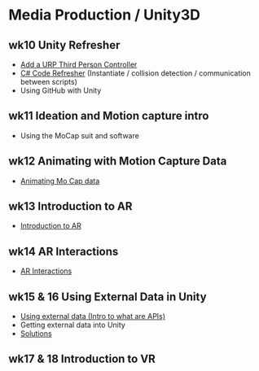 # Media Production / Unity3D

## wk10 Unity Refresher

 - [Add a URP Third Person Controller](https://uwetom.github.io/media-production-worksheets/wk10-unity-refresher/) 
 - [C# Code Refresher](https://uwetom.github.io/media-production-worksheets/wk10-unity-refresher/code-refresher.html) (Instantiate / collision detection / communication between scripts)
 - Using GitHub with Unity

## wk11 Ideation and Motion capture intro
- Using the MoCap suit and software
 
## wk12 Animating with Motion Capture Data

- [Animating Mo Cap data](https://uwetom.github.io/media-production-worksheets/wk12-animating-mocap-data/)

## wk13 Introduction to AR

- [Introduction to AR](https://uwetom.github.io/media-production-worksheets/wk13-unity-ar-introduction/)

## wk14 AR Interactions
- [AR Interactions](https://uwetom.github.io/media-production-worksheets/wk14-unity-ar-introduction/)

## wk15 & 16 Using External Data in Unity

 - [Using external data (Intro to what are APIs)](https://uwetom.github.io/media-production-worksheets/wk15-using-external-data/)
 - Getting external data into Unity
 - [Solutions](https://uwetom.github.io/media-production-worksheets/wk15-using-external-data/api-solutions.html)

## wk17 & 18 Introduction to VR


<!--stackedit_data:
eyJoaXN0b3J5IjpbLTIwNTAyNjgyMzhdfQ==
-->